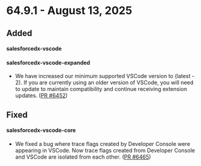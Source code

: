 # 64.9.1 - August 13, 2025

## Added

#### salesforcedx-vscode
#### salesforcedx-vscode-expanded

- We have increased our minimum supported VSCode version to (latest - 2). If you are currently using an older version of VSCode, you will need to update to maintain compatibility and continue receiving extension updates. ([PR #6452](https://github.com/forcedotcom/salesforcedx-vscode/pull/6452))

## Fixed

#### salesforcedx-vscode-core

- We fixed a bug where trace flags created by Developer Console were appearing in VSCode. Now trace flags created from Developer Console and VSCode are isolated from each other. ([PR #6465](https://github.com/forcedotcom/salesforcedx-vscode/pull/6465))

